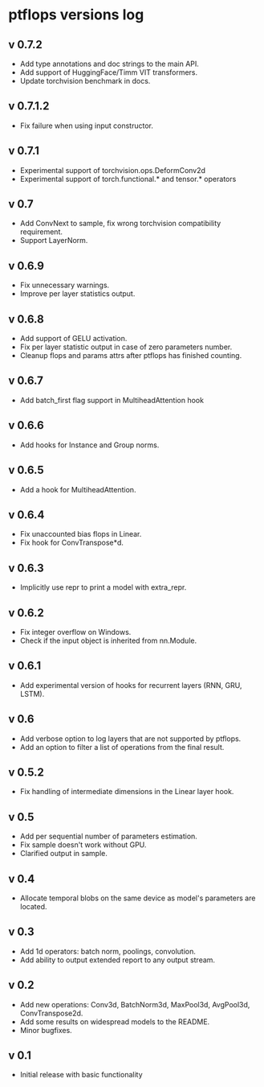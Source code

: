 # ptflops versions log

## v 0.7.2
- Add type annotations and doc strings to the main API.
- Add support of HuggingFace/Timm VIT transformers.
- Update torchvision benchmark in docs.

## v 0.7.1.2
- Fix failure when using input constructor.

## v 0.7.1
- Experimental support of torchvision.ops.DeformConv2d
- Experimental support of torch.functional.* and tensor.* operators

## v 0.7
- Add ConvNext to sample, fix wrong torchvision compatibility requirement.
- Support LayerNorm.

## v 0.6.9
- Fix unnecessary warnings.
- Improve per layer statistics output.

## v 0.6.8
- Add support of GELU activation.
- Fix per layer statistic output in case of zero parameters number.
- Cleanup flops and params attrs after ptflops has finished counting.

## v 0.6.7
- Add batch_first flag support in MultiheadAttention hook

## v 0.6.6
- Add hooks for Instance and Group norms.

## v 0.6.5
- Add a hook for MultiheadAttention.

## v 0.6.4
- Fix unaccounted bias flops in Linear.
- Fix hook for ConvTranspose*d.

## v 0.6.3
- Implicitly use repr to print a model with extra_repr.

## v 0.6.2
- Fix integer overflow on Windows.
- Check if the input object is inherited from nn.Module.

## v 0.6.1
- Add experimental version of hooks for recurrent layers (RNN, GRU, LSTM).

## v 0.6
- Add verbose option to log layers that are not supported by ptflops.
- Add an option to filter a list of operations from the final result.

## v 0.5.2
- Fix handling of intermediate dimensions in the Linear layer hook.

## v 0.5
- Add per sequential number of parameters estimation.
- Fix sample doesn't work without GPU.
- Clarified output in sample.

## v 0.4
- Allocate temporal blobs on the same device as model's parameters are located.

## v 0.3
- Add 1d operators: batch norm, poolings, convolution.
- Add ability to output extended report to any output stream.

## v 0.2
- Add new operations: Conv3d, BatchNorm3d, MaxPool3d, AvgPool3d, ConvTranspose2d.
- Add some results on widespread models to the README.
- Minor bugfixes.

## v 0.1
- Initial release with basic functionality
